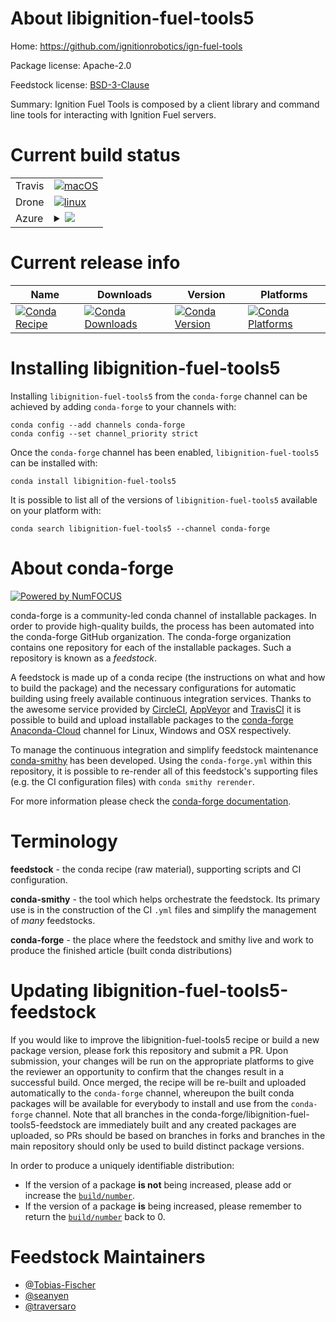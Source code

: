 About libignition-fuel-tools5
=============================

Home: https://github.com/ignitionrobotics/ign-fuel-tools

Package license: Apache-2.0

Feedstock license: [BSD-3-Clause](https://github.com/conda-forge/libignition-fuel-tools-feedstock/blob/master/LICENSE.txt)

Summary: Ignition Fuel Tools is composed by a client library and command line tools for interacting with Ignition Fuel servers.

Current build status
====================


<table><tr>
    <td>Travis</td>
    <td>
      <a href="https://travis-ci.com/conda-forge/libignition-fuel-tools-feedstock">
        <img alt="macOS" src="https://img.shields.io/travis/com/conda-forge/libignition-fuel-tools-feedstock/master.svg?label=macOS">
      </a>
    </td>
  </tr><tr>
    <td>Drone</td>
    <td>
      <a href="https://cloud.drone.io/conda-forge/libignition-fuel-tools-feedstock">
        <img alt="linux" src="https://img.shields.io/drone/build/conda-forge/libignition-fuel-tools-feedstock/master.svg?label=Linux">
      </a>
    </td>
  </tr>
    
  <tr>
    <td>Azure</td>
    <td>
      <details>
        <summary>
          <a href="https://dev.azure.com/conda-forge/feedstock-builds/_build/latest?definitionId=8862&branchName=master">
            <img src="https://dev.azure.com/conda-forge/feedstock-builds/_apis/build/status/libignition-fuel-tools-feedstock?branchName=master">
          </a>
        </summary>
        <table>
          <thead><tr><th>Variant</th><th>Status</th></tr></thead>
          <tbody><tr>
              <td>linux_64</td>
              <td>
                <a href="https://dev.azure.com/conda-forge/feedstock-builds/_build/latest?definitionId=8862&branchName=master">
                  <img src="https://dev.azure.com/conda-forge/feedstock-builds/_apis/build/status/libignition-fuel-tools-feedstock?branchName=master&jobName=linux&configuration=linux_64_" alt="variant">
                </a>
              </td>
            </tr><tr>
              <td>linux_aarch64</td>
              <td>
                <a href="https://dev.azure.com/conda-forge/feedstock-builds/_build/latest?definitionId=8862&branchName=master">
                  <img src="https://dev.azure.com/conda-forge/feedstock-builds/_apis/build/status/libignition-fuel-tools-feedstock?branchName=master&jobName=linux&configuration=linux_aarch64_" alt="variant">
                </a>
              </td>
            </tr><tr>
              <td>linux_ppc64le</td>
              <td>
                <a href="https://dev.azure.com/conda-forge/feedstock-builds/_build/latest?definitionId=8862&branchName=master">
                  <img src="https://dev.azure.com/conda-forge/feedstock-builds/_apis/build/status/libignition-fuel-tools-feedstock?branchName=master&jobName=linux&configuration=linux_ppc64le_" alt="variant">
                </a>
              </td>
            </tr><tr>
              <td>osx_64</td>
              <td>
                <a href="https://dev.azure.com/conda-forge/feedstock-builds/_build/latest?definitionId=8862&branchName=master">
                  <img src="https://dev.azure.com/conda-forge/feedstock-builds/_apis/build/status/libignition-fuel-tools-feedstock?branchName=master&jobName=osx&configuration=osx_64_" alt="variant">
                </a>
              </td>
            </tr><tr>
              <td>win_64</td>
              <td>
                <a href="https://dev.azure.com/conda-forge/feedstock-builds/_build/latest?definitionId=8862&branchName=master">
                  <img src="https://dev.azure.com/conda-forge/feedstock-builds/_apis/build/status/libignition-fuel-tools-feedstock?branchName=master&jobName=win&configuration=win_64_" alt="variant">
                </a>
              </td>
            </tr>
          </tbody>
        </table>
      </details>
    </td>
  </tr>
</table>

Current release info
====================

| Name | Downloads | Version | Platforms |
| --- | --- | --- | --- |
| [![Conda Recipe](https://img.shields.io/badge/recipe-libignition--fuel--tools5-green.svg)](https://anaconda.org/conda-forge/libignition-fuel-tools5) | [![Conda Downloads](https://img.shields.io/conda/dn/conda-forge/libignition-fuel-tools5.svg)](https://anaconda.org/conda-forge/libignition-fuel-tools5) | [![Conda Version](https://img.shields.io/conda/vn/conda-forge/libignition-fuel-tools5.svg)](https://anaconda.org/conda-forge/libignition-fuel-tools5) | [![Conda Platforms](https://img.shields.io/conda/pn/conda-forge/libignition-fuel-tools5.svg)](https://anaconda.org/conda-forge/libignition-fuel-tools5) |

Installing libignition-fuel-tools5
==================================

Installing `libignition-fuel-tools5` from the `conda-forge` channel can be achieved by adding `conda-forge` to your channels with:

```
conda config --add channels conda-forge
conda config --set channel_priority strict
```

Once the `conda-forge` channel has been enabled, `libignition-fuel-tools5` can be installed with:

```
conda install libignition-fuel-tools5
```

It is possible to list all of the versions of `libignition-fuel-tools5` available on your platform with:

```
conda search libignition-fuel-tools5 --channel conda-forge
```


About conda-forge
=================

[![Powered by NumFOCUS](https://img.shields.io/badge/powered%20by-NumFOCUS-orange.svg?style=flat&colorA=E1523D&colorB=007D8A)](http://numfocus.org)

conda-forge is a community-led conda channel of installable packages.
In order to provide high-quality builds, the process has been automated into the
conda-forge GitHub organization. The conda-forge organization contains one repository
for each of the installable packages. Such a repository is known as a *feedstock*.

A feedstock is made up of a conda recipe (the instructions on what and how to build
the package) and the necessary configurations for automatic building using freely
available continuous integration services. Thanks to the awesome service provided by
[CircleCI](https://circleci.com/), [AppVeyor](https://www.appveyor.com/)
and [TravisCI](https://travis-ci.com/) it is possible to build and upload installable
packages to the [conda-forge](https://anaconda.org/conda-forge)
[Anaconda-Cloud](https://anaconda.org/) channel for Linux, Windows and OSX respectively.

To manage the continuous integration and simplify feedstock maintenance
[conda-smithy](https://github.com/conda-forge/conda-smithy) has been developed.
Using the ``conda-forge.yml`` within this repository, it is possible to re-render all of
this feedstock's supporting files (e.g. the CI configuration files) with ``conda smithy rerender``.

For more information please check the [conda-forge documentation](https://conda-forge.org/docs/).

Terminology
===========

**feedstock** - the conda recipe (raw material), supporting scripts and CI configuration.

**conda-smithy** - the tool which helps orchestrate the feedstock.
                   Its primary use is in the construction of the CI ``.yml`` files
                   and simplify the management of *many* feedstocks.

**conda-forge** - the place where the feedstock and smithy live and work to
                  produce the finished article (built conda distributions)


Updating libignition-fuel-tools5-feedstock
==========================================

If you would like to improve the libignition-fuel-tools5 recipe or build a new
package version, please fork this repository and submit a PR. Upon submission,
your changes will be run on the appropriate platforms to give the reviewer an
opportunity to confirm that the changes result in a successful build. Once
merged, the recipe will be re-built and uploaded automatically to the
`conda-forge` channel, whereupon the built conda packages will be available for
everybody to install and use from the `conda-forge` channel.
Note that all branches in the conda-forge/libignition-fuel-tools5-feedstock are
immediately built and any created packages are uploaded, so PRs should be based
on branches in forks and branches in the main repository should only be used to
build distinct package versions.

In order to produce a uniquely identifiable distribution:
 * If the version of a package **is not** being increased, please add or increase
   the [``build/number``](https://docs.conda.io/projects/conda-build/en/latest/resources/define-metadata.html#build-number-and-string).
 * If the version of a package **is** being increased, please remember to return
   the [``build/number``](https://docs.conda.io/projects/conda-build/en/latest/resources/define-metadata.html#build-number-and-string)
   back to 0.

Feedstock Maintainers
=====================

* [@Tobias-Fischer](https://github.com/Tobias-Fischer/)
* [@seanyen](https://github.com/seanyen/)
* [@traversaro](https://github.com/traversaro/)

